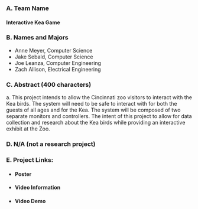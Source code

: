 ### A.	Team Name
#### Interactive Kea Game
### B.	Names and Majors
 - Anne Meyer, Computer Science
 - Jake Sebald, Computer Science
 - Joe Leanza, Computer Engineering
 - Zach Allison, Electrical Engineering
### C.	Abstract (400 characters)
a.	This project intends to allow the Cincinnati zoo visitors to interact with the Kea birds. The system will need to be safe to interact with for both the guests of all ages and for the Kea. The system will be composed of two separate monitors and controllers. The intent of this project to allow for data collection and research about the Kea birds while providing an interactive exhibit at the Zoo.
### D.	N/A (not a research project)
### E.	Project Links:
 - #### Poster
 - #### Video Information
 - #### Video Demo
